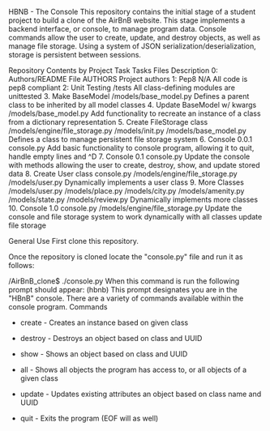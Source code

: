 HBNB - The Console
This repository contains the initial stage of a student project to build a clone of the AirBnB website. This stage implements a backend interface, or console, to manage program data. Console commands allow the user to create, update, and destroy objects, as well as manage file storage. Using a system of JSON serialization/deserialization, storage is persistent between sessions.

Repository Contents by Project Task
Tasks	Files	Description
0: Authors/README File	AUTHORS	Project authors
1: Pep8	N/A	All code is pep8 compliant
2: Unit Testing	/tests	All class-defining modules are unittested
3. Make BaseModel	/models/base_model.py	Defines a parent class to be inherited by all model classes
4. Update BaseModel w/ kwargs	/models/base_model.py	Add functionality to recreate an instance of a class from a dictionary representation
5. Create FileStorage class	/models/engine/file_storage.py /models/init.py /models/base_model.py	Defines a class to manage persistent file storage system
6. Console 0.0.1	console.py	Add basic functionality to console program, allowing it to quit, handle empty lines and ^D
7. Console 0.1	console.py	Update the console with methods allowing the user to create, destroy, show, and update stored data
8. Create User class	console.py /models/engine/file_storage.py /models/user.py	Dynamically implements a user class
9. More Classes	/models/user.py /models/place.py /models/city.py /models/amenity.py /models/state.py /models/review.py	Dynamically implements more classes
10. Console 1.0	console.py /models/engine/file_storage.py	Update the console and file storage system to work dynamically with all classes update file storage

General Use
First clone this repository.

Once the repository is cloned locate the "console.py" file and run it as follows:

/AirBnB_clone$ ./console.py
When this command is run the following prompt should appear:
(hbnb)
This prompt designates you are in the "HBnB" console. There are a variety of commands available within the console program.
Commands
* create - Creates an instance based on given class

* destroy - Destroys an object based on class and UUID

* show - Shows an object based on class and UUID

* all - Shows all objects the program has access to, or all objects of a given class

* update - Updates existing attributes an object based on class name and UUID

* quit - Exits the program (EOF will as well)
